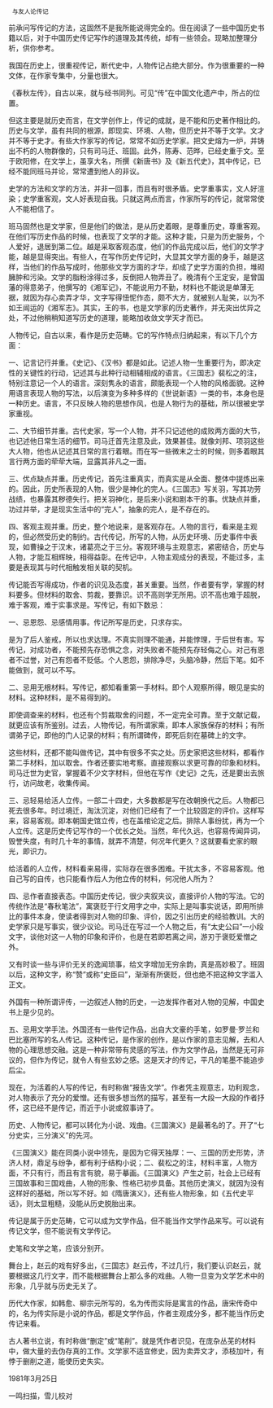      与友人论传记 

  前承问写传记的方法，这固然不是我所能说得完全的。但在阅读了一些中国历史书籍以后，对于中国历史传记写作的道理及其传统，却有一些领会。现略加整理分析，供你参考。 

  我国在历史上，很重视传记，断代史中，人物传记占绝大部分。作为很重要的一种文体，在作家专集中，分量也很大。 

  《春秋左传》，自古以来，就与经书同列。可见“传”在中国文化遗产中，所占的位置。 

  但这主要是就历史而言，在文学创作上，传记的成就，是不能和历史著作相比的。历史与文学，虽有共同的根源，即现实、环境、人物，但历史并不等于文学。文才并不等于史才。有些大作家写的传记，常常不如历史学家。把文史熔为一炉，并铸出不朽的人物群像的，只有司马迁、班固。此外，陈寿、范晔，已经史重于文。至于欧阳修，在文学上，虽享大名，所撰《新唐书》及《新五代史》，其中传记，已经不能同班马并论，常常遭到他人的非议。 

  史学的方法和文学的方法，并非一回事，而且有时很矛盾。史学重事实，文人好渲染；史学重客观，文人好表现自我。只就这两点而言，作家所写的传记，就常常使人不能相信了。 

  班马固然也是文学家，但是他们的做法，是从历史着眼，是尊重历史，尊重客观。在他们写历史作品的时候，也表现了文学的才能。这种才能，只是为历史服务，个人爱好，退居到第二位。越是采取客观态度，他们的作品完成以后，他们的文学才能，越是显得突出。有些人，在写作历史传记时，大显其文学方面的身手，越是这样，当他们的作品写成时，他那些文学方面的才华，却成了史学方面的负担，堆砌臃肿和污染。文学的脂粉涂得过多，反倒把人物弄丑了。晚清有个王定安，是曾国藩的得意弟子，他撰写的《湘军记》，不能说用力不勤，材料也不能说是单薄无据，就因为存心卖弄才华，文字写得忸怩作态，颇不大方，就被别人耻笑，以为不如王闿运的《湘军志》。其实，王的书，也是文学家的历史著作，并无突出优异之处，不过他稍稍知道写历史的道理，能略加收敛文学天才而已。 

  人物传记，自古以来，看作是历史范畴。它的写作特点归纳起来，有以下几个方面： 

  一、记言记行并重。《史记》、《汉书》都是如此。记述人物一生重要行为，即决定性的关键性的行动，记述其与此种行动相辅相成的语言。《三国志》裴松之的注，特别注意记一个人的语言。深刻隽永的语言，颇能表现一个人物的风格面貌。这种用语言表现人物的写法，以后演变为多种多样的《世说新语》一类的书，本身也是一种历史。语言，不只反映人物的思想作风，也是人物行为的基础，所以很被史学家重视。 

  二、大节细节并重。古代史家，写一个人物，并不只记述他的成败两方面的大节，也记述他日常生活的细节。司马迁首先注意及此，效果甚佳。就像刘邦、项羽这些大人物，他也从记述其日常的言行着眼。而在写一些微末之士的时候，则多着眼其言行两方面的荦荦大端，显露其非凡之一面。 

  三、优点缺点并重。历史传记，首先注重真实，而真实是从全面、整体中提炼出来的。因此，历史所表现的人物，很少是神化的完人。《三国志》写关羽，写其功劳战绩，也暴露其秽德失行。把关羽神化，是后来小说和剧本干的事。优缺点并重，功过并举，才是现实生活中的“完人”，抽象的完人，是不存在的。 

  四、客观主观并重。历史，整个地说来，是客观存在。人物的言行，看来是主观的，但必然受历史的制约。古代传记，所写的人物，从历史环境、历史事件中表现，如曹操之于汉末，诸葛亮之于三分。客观环境与主观意志，紧密结合，历史与人物，才能互相辉映，相得益彰。在传记中，人物主观成分的表现，不能过多，主要是表现其与时代相触发相关联的契机。 

  传记能否写得成功，作者的识见及态度，甚关重要。当然，作者要有学，掌握的材料要多。但材料的取舍、剪裁，要靠识。识不高则学无所用。识不高也难于超脱，难于客观，难于实事求是。写传记，有如下数忌： 

  一、忌恩怨、忌感情用事。传记所写是历史，只求存实。 

  是为了后人鉴戒，所以也求达理。不真实则理不能通，并能悖理，于后世有害。写传记，对成功者，不能预先存恐惧之念，对失败者不能预先存轻侮之心。对己有恩者不过誉，对己有怨者不贬低。个人恩怨，排除净尽，头脑冷静，然后下笔。如不能做到，就可以不写。 

  二、忌用无根材料。写传记，都知看重第一手材料。即个人观察所得，眼见是实的材料。这种材料，是不易得到的。 

  即使调查来的材料，也还有个剪裁取舍的问题，不一定完全可靠。至于文献记载，就更应该有所鉴别。过去，人物传记，有所谓家乘，即本人家族保存的材料；有所谓弟子记，即他的门人记录的材料；有所谓碑传，即死后刻在墓碑上的文字。 

  这些材料，还都不能叫做传记，其中有很多不实之处。历史家把这些材料，都看作第二手材料，加以取舍。作者还要实地考察。直接观察以求更可靠的印象和材料。司马迁世为史官，掌握着不少文字材料，但他在写作《史记》之先，还是要出去旅行，访问故老，收集传闻。 

  三、忌轻易给活人立传。一部二十四史，大多数都是写在改朝换代之后。人物都已死去很多年。时过境迁，淘汰沉淀，对他们已经有了一个比较固定的评价。这样写来，容易客观。即本朝国史馆立传，也在盖棺论定之后。排除人事纷扰，再为一个人立传。这是历史传记写作的一个优长之处。当然，年代久远，也容易传闻异词，毁誉失度，有时几十年的事情，就弄不清楚，何况年代更久？这就要看史家的眼光，即识力。 

  给活着的人立传，材料看来易得，实际存在很多困难。干扰太多，不容易客观。他自己写的自传，也只能看作后人为他立传的材料，何况他人所为？ 

  四、忌作者直接表态。中国历史传记，很少夹叙夹议，直接评价人物的写法。它的传统作法是“春秋笔法”，寓褒贬于行文用字之中，实际上是叫事实说话，即用所排比的事件本身，使读者得到对人物的印象、评价，因之引出历史的经验教训。大的史学家只是写事实，很少议论。司马迁在写过一个人物之后，有“太史公曰”一小段文字，谈他对这一人物的印象和评价，也是在若即若离之间，游刃于褒贬爱憎之外。 

  又有时谈一些与评价无关的逸闻琐事，给文字增加无穷余韵，真是高妙极了。班固以后，这种文字，称“赞”或称“史臣曰”，渐渐有所褒贬，但也绝不把这种文字滥入正文。 

  外国有一种所谓评传，一边叙述人物的历史，一边发挥作者对人物的见解，中国史书上是少见的。 

  五、忌用文学手法。外国还有一些传记作品，出自大文豪的手笔，如罗曼·罗兰和巴比塞所写的名人传记。这种传记，是作家的创作，是以作家的意志见解，去和人物的心理思想交融。这是一种非常带有灵感的写法，作为文学作品，当然是无可非议的，但作为传记，就令人有些玄妙之感。这是天才的传记，平凡的笔墨不能追步后尘。 

  现在，为活着的人写的传记，有时称做“报告文学”。作者凭主观意志，功利观念，对人物表示了充分的爱憎。还有很多想当然的描写，甚至有一大段一大段的作者抒怀，这已经不是传记，而近于小说或叙事诗了。 

  历史、人物传记，都可以转化为小说、戏曲。《三国演义》是最著名的了。开了“七分史实，三分演义”的先河。 

  《三国演义》能在同类小说中领先，是因为它得天独厚：一、三国的历史形势，济济人材，鼎足与纷争，都有利于结构小说；二、裴松之的注，材料丰富，人物方面，不只有行，而且有言有貌，易于摹画。《三国演义》产生之前，社会上已经有三国故事和三国戏曲，人物的形象、性格已初步具备。其他历史演义，就因为没有这样好的基础，所以写不好。如《隋唐演义》，还有些人物形象，如《五代史平话》，则太显粗糙，没能从历史脱胎出来。 

  传记是属于历史范畴，它可以成为文学作品，但不能当作文学作品来写。可以说有传记文学，但不能说有文学传记。 

  史笔和文学之笔，应该分别开。 

  舞台上，赵云的戏有好多出，《三国志》赵云传，不过几行，我们要认识赵云，就要根据这几行文字，而不能根据舞台上那么多的戏曲。人物一旦变为文学艺术中的形象，几乎就与历史无关了。 

  历代大作家，如韩愈、柳宗元所写的，名为传而实际是寓言的作品，唐宋传奇中的，名为传实际是小说的作品，都是文学作品，作者主观成分多，都不能当作历史传记来看。 

  古人著书立说，有时称做“删定”或“笔削”。就是凭作者识见，在庞杂丛芜的材料中，做大量的去伪存真的工作。文学家不适宜修史，因为卖弄文才，添枝加叶，有悖于删削之道，能使历史失实。 

  1981年3月25日 

  一鸣扫描，雪儿校对 

